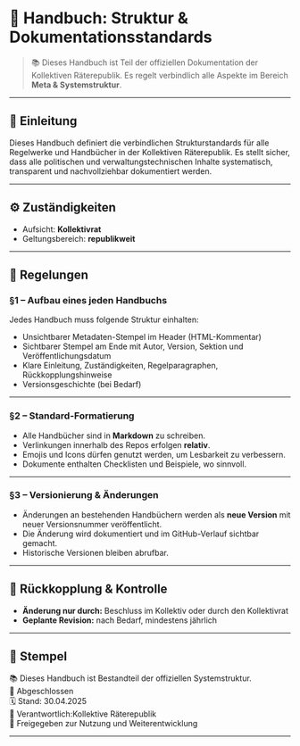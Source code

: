 <!--
Autor: Fabio Weidner
Version: 1.0
Sektion: Meta & Systemstruktur
Veröffentlichung: April 2025
-->

# 📘 Handbuch: Struktur & Dokumentationsstandards

> 📚 Dieses Handbuch ist Teil der offiziellen Dokumentation der Kollektiven Räterepublik. Es regelt verbindlich alle Aspekte im Bereich **Meta & Systemstruktur**.

---

## 🧭 Einleitung

Dieses Handbuch definiert die verbindlichen Strukturstandards für alle Regelwerke und Handbücher in der Kollektiven Räterepublik. Es stellt sicher, dass alle politischen und verwaltungstechnischen Inhalte systematisch, transparent und nachvollziehbar dokumentiert werden.

---

## ⚙️ Zuständigkeiten

- Aufsicht: **Kollektivrat**
- Geltungsbereich: **republikweit**

---

## 🧾 Regelungen

### §1 – Aufbau eines jeden Handbuchs

Jedes Handbuch muss folgende Struktur einhalten:
- Unsichtbarer Metadaten-Stempel im Header (HTML-Kommentar)
- Sichtbarer Stempel am Ende mit Autor, Version, Sektion und Veröffentlichungsdatum
- Klare Einleitung, Zuständigkeiten, Regelparagraphen, Rückkopplungshinweise
- Versionsgeschichte (bei Bedarf)

---

### §2 – Standard-Formatierung

- Alle Handbücher sind in **Markdown** zu schreiben.
- Verlinkungen innerhalb des Repos erfolgen **relativ**.
- Emojis und Icons dürfen genutzt werden, um Lesbarkeit zu verbessern.
- Dokumente enthalten Checklisten und Beispiele, wo sinnvoll.

---

### §3 – Versionierung & Änderungen

- Änderungen an bestehenden Handbüchern werden als **neue Version** mit neuer Versionsnummer veröffentlicht.
- Die Änderung wird dokumentiert und im GitHub-Verlauf sichtbar gemacht.
- Historische Versionen bleiben abrufbar.

---

## 🔁 Rückkopplung & Kontrolle

- **Änderung nur durch:** Beschluss im Kollektiv oder durch den Kollektivrat
- **Geplante Revision:** nach Bedarf, mindestens jährlich

---

## 🔐 Stempel

📚 Dieses Handbuch ist Bestandteil der offiziellen Systemstruktur.  
🔢 Abgeschlossen  
🗓️ Stand: 30.04.2025  
🏩 Verantwortlich:Kollektive Räterepublik  
🔐 Freigegeben zur Nutzung und Weiterentwicklung

---

